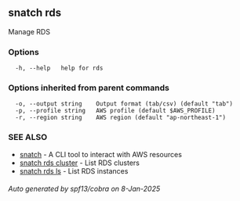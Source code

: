 ## snatch rds

Manage RDS

### Options

```
  -h, --help   help for rds
```

### Options inherited from parent commands

```
  -o, --output string    Output format (tab/csv) (default "tab")
  -p, --profile string   AWS profile (default $AWS_PROFILE)
  -r, --region string    AWS region (default "ap-northeast-1")
```

### SEE ALSO

* [snatch](snatch.md)	 - A CLI tool to interact with AWS resources
* [snatch rds cluster](snatch_rds_cluster.md)	 - List RDS clusters
* [snatch rds ls](snatch_rds_ls.md)	 - List RDS instances

###### Auto generated by spf13/cobra on 8-Jan-2025
